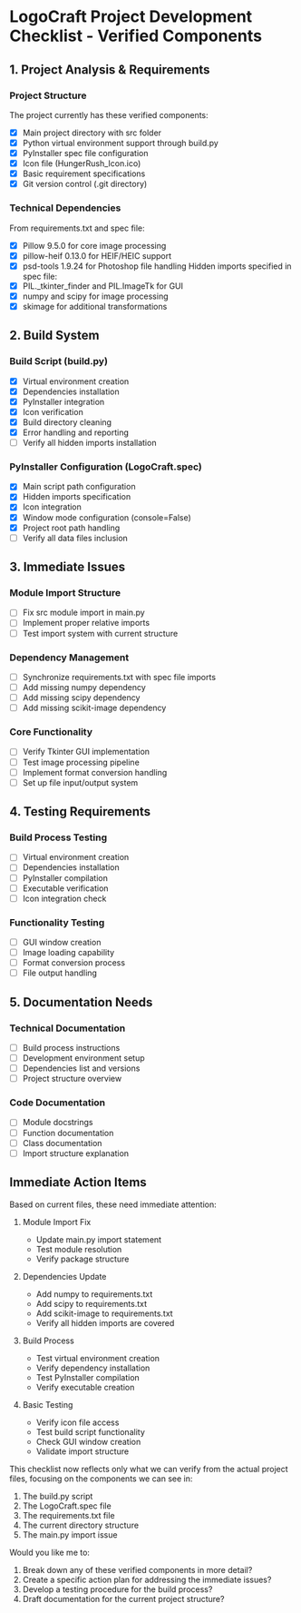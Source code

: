 # LogoCraft Project Development Checklist - Verified Components

## 1. Project Analysis & Requirements

### Project Structure
The project currently has these verified components:
- [x] Main project directory with src folder
- [x] Python virtual environment support through build.py
- [x] PyInstaller spec file configuration
- [x] Icon file (HungerRush_Icon.ico)
- [x] Basic requirement specifications
- [x] Git version control (.git directory)

### Technical Dependencies
From requirements.txt and spec file:
- [x] Pillow 9.5.0 for core image processing
- [x] pillow-heif 0.13.0 for HEIF/HEIC support
- [x] psd-tools 1.9.24 for Photoshop file handling
Hidden imports specified in spec file:
- [x] PIL._tkinter_finder and PIL.ImageTk for GUI
- [x] numpy and scipy for image processing
- [x] skimage for additional transformations

## 2. Build System

### Build Script (build.py)
- [x] Virtual environment creation
- [x] Dependencies installation
- [x] PyInstaller integration
- [x] Icon verification
- [x] Build directory cleaning
- [x] Error handling and reporting
- [ ] Verify all hidden imports installation

### PyInstaller Configuration (LogoCraft.spec)
- [x] Main script path configuration
- [x] Hidden imports specification
- [x] Icon integration
- [x] Window mode configuration (console=False)
- [x] Project root path handling
- [ ] Verify all data files inclusion

## 3. Immediate Issues

### Module Import Structure
- [ ] Fix src module import in main.py
- [ ] Implement proper relative imports
- [ ] Test import system with current structure

### Dependency Management
- [ ] Synchronize requirements.txt with spec file imports
- [ ] Add missing numpy dependency
- [ ] Add missing scipy dependency
- [ ] Add missing scikit-image dependency

### Core Functionality
- [ ] Verify Tkinter GUI implementation
- [ ] Test image processing pipeline
- [ ] Implement format conversion handling
- [ ] Set up file input/output system

## 4. Testing Requirements

### Build Process Testing
- [ ] Virtual environment creation
- [ ] Dependencies installation
- [ ] PyInstaller compilation
- [ ] Executable verification
- [ ] Icon integration check

### Functionality Testing
- [ ] GUI window creation
- [ ] Image loading capability
- [ ] Format conversion process
- [ ] File output handling

## 5. Documentation Needs

### Technical Documentation
- [ ] Build process instructions
- [ ] Development environment setup
- [ ] Dependencies list and versions
- [ ] Project structure overview

### Code Documentation
- [ ] Module docstrings
- [ ] Function documentation
- [ ] Class documentation
- [ ] Import structure explanation

## Immediate Action Items

Based on current files, these need immediate attention:
1. Module Import Fix
   - Update main.py import statement
   - Test module resolution
   - Verify package structure

2. Dependencies Update
   - Add numpy to requirements.txt
   - Add scipy to requirements.txt
   - Add scikit-image to requirements.txt
   - Verify all hidden imports are covered

3. Build Process
   - Test virtual environment creation
   - Verify dependency installation
   - Test PyInstaller compilation
   - Verify executable creation

4. Basic Testing
   - Verify icon file access
   - Test build script functionality
   - Check GUI window creation
   - Validate import structure

This checklist now reflects only what we can verify from the actual project files, focusing on the components we can see in:
1. The build.py script
2. The LogoCraft.spec file
3. The requirements.txt file
4. The current directory structure
5. The main.py import issue

Would you like me to:
1. Break down any of these verified components in more detail?
2. Create a specific action plan for addressing the immediate issues?
3. Develop a testing procedure for the build process?
4. Draft documentation for the current project structure?